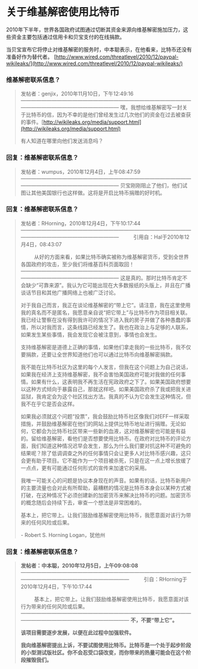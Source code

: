 # 关于维基解密使用比特币

2010年下半年，世界各国政府试图通过切断其资金来源向维基解密施加压力，这些资金主要包括通过信用卡和贝宝支付的在线捐款。

当贝宝宣布它将停止对维基解密的服务时，中本聪表示，在他看来，比特币还没有准备好作为替代者。
[http://www.wired.com/threatlevel/2010/12/paypal-wikileaks/](http://www.wired.com/threatlevel/2010/12/paypal-wikileaks/)

### 维基解密联系信息？

> 发帖者：genjix，2010年11月10日，下午12:49:16
> ————————————————————————————————————————————————————
> 嘿，我想给维基解密写一封关于比特币的信，因为不幸的是他们曾经发生过几次他们的资金在过去被查获的事件。[http://wikileaks.org/media/support.html](http://wikileaks.org/media/support.html)
>
> 有人知道在哪里向他们发送消息吗？

### 回复：维基解密联系信息？

> 发帖者：wumpus，2010年12月4日，上午08:47:59
> ————————————————————————————————————————————————————
> 贝宝刚刚阻止了他们，他们试图让其他美国银行也这样做。这将是开启比特币捐赠的好时机。

### 回复：维基解密联系信息？

> 发帖者：RHorning，2010年12月4日，下午10:17:44
> ————————————————————————————————————————————————————
> &emsp; &emsp; 引用自：Hal于2010年12月4日，08:43:07
>
> &emsp; &emsp; 从好的方面来看，如果比特币确实被称为维基解密货币，受到全世界各国政府的攻击，至少我们将维基百科页面取回！
> ————————————————————————————————————————————————————
> 这是真的。那时比特币肯定不会缺少“可靠来源”。我认为它可能出现在大多数报纸的头版上，并且在广播谈话节目和其他广播网络上也被广泛讨论。
>
> 对于我自己而言，我正在谈论维基解密的“带上它”。请注意，我在这里使用我的真名而不是匿名，我愿意亲自说“把它带上”与比特币作为项目相关联。我已经让警察在没有得到我许可的情况下进入我的房子并做了各种愚蠢的事情，所以对我而言，这条线路已经发生了。我也在政治上与足够的人联系，如果发生某些事情，我会发现它会被注意到，事情也会发生。
>
> 支持维基解密是道德上正确的事情，如果他们拿走我的一些比特币，我不仅要捐款，还要让全世界知道他们也可以通过比特币向维基解密捐款。
>
> 我不能在比特币社区为这里的每个人发言，但我在这个问题上为自己说话，如果我在经济上支持维基解密，我不会害怕美国政府可能对我做的任何事情。如果有什么，这表明我不再生活在宪政政府之下了。如果美国政府想要以这种方式倾向于暴露自己，那就这样吧。如果美国政府杀了我或把我关进监狱，我肯定会为这个社区找出方法。我真的不认为它会发生这种情况，但我不在乎它是否会这样。
>
> 如果我必须就这个问题“投票”，我会鼓励比特币社区像我们对EFF一样采取措施，并鼓励维基解密在他们的网站上提供比特币地址进行捐赠。无论如何，它都会为比特币社区带来一些新的血液，这对维基解密也可能是有益的。留给维基解密，看他们是否想要使用比特币。在政府对比特币的评论方面，我们知道这种情况迟早会发生，那么为什么我们要对抗这种不可避免的结果呢？除了低调调查之外的任何事情只会让更多人对比特币感兴趣，这只会更有助于项目。它不能作为一个项目被杀死，只是在这一点上增长放缓了一点点，更有可能通过任何形式的宣传来加速它的采用。
>
> 我唯一可能关心的问题是协议本身现在的声音。如果有的话，比特币新用户的主要流量也会对此有所帮助，最糟糕的情况是比特币本身会以某种方式被打破，在这种情况下必须创建新的加密货币来解决比特币的问题。加密货币的概念随后会持续下去，审查一个想法是非常困难的。
>
> 基本上，把它带上。让我们鼓励维基解密使用比特币，我愿意面对该行为带来的任何风险或后果。
>
> \-  Robert S. Horning Logan，犹他州
 
### 回复：维基解密联系信息？

> **发帖者：中本聪，2010年12月5日，上午09:08:08**
> ——————————————————————————————————————————————————————
> &emsp; &emsp; 引自：RHorning于2010年12月4日，下午10:17:44
> 
> &emsp; &emsp; 基本上，把它带上。让我们鼓励维基解密使用比特币，我愿意面对该行为带来的任何风险或后果。
> ——————————————————————————————————————————————————————
> **不，不要“带上它”。**
>
> **该项目需要逐步发展，以便在此过程中加强软件。**
> 
> **我向维基解密提出上诉，不要试图使用比特币。比特币是一个处于起步阶段的小型测试版社区。你不会忍受口袋改变，而你带来的热量可能会在这个阶段摧毁我们。** 





